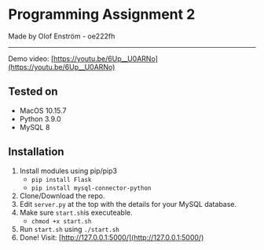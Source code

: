 # Programming Assignment 2

Made by Olof Enström - oe222fh

---

Demo video: [https://youtu.be/6Up__U0ARNo](https://youtu.be/6Up__U0ARNo)

## Tested on
* MacOS 10.15.7
* Python 3.9.0
* MySQL 8

## Installation

1. Install modules using pip/pip3
   * `pip install Flask`
   * `pip install mysql-connector-python`
2. Clone/Download the repo.
3. Edit `server.py` at the top with the details for your MySQL database.
4. Make sure `start.sh`is executeable.
   * `chmod +x start.sh`
5. Run `start.sh` using `./start.sh`
6. Done! Visit: [http://127.0.0.1:5000/](http://127.0.0.1:5000/)